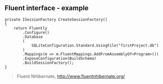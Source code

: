 ## Fluent interface - example

    private ISessionFactory CreateSessionFactory()
    {
        return Fluently
            .Configure()
            .Database
            (
                SQLiteConfiguration.Standard.UsingFile("firstProject.db")
            )
            .Mappings(m => m.FluentMappings.AddFromAssemblyOf<Program>())
            .ExposeConfiguration(BuildSchema)
            .BuildSessionFactory();
    }

> Fluent NHibernate, http://www.fluentnhibernate.org/
